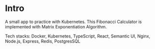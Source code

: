 # Intro

A small app to practice with Kubernetes.
This Fibonacci Calculator is implemented with Matrix Exponentiation Algorithm.

Tech stacks: Docker, Kubernetes, TypeScript, React, Semantic UI, Nginx, Node.js, Express, Redis, PostgresSQL
